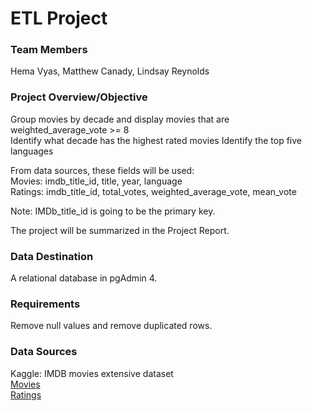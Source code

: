 # ETL Project

### Team Members  
Hema Vyas, Matthew Canady, Lindsay Reynolds

### Project Overview/Objective
Group movies by decade and display movies that are weighted_average_vote >= 8  
Identify what decade has the highest rated movies
Identify the top five languages

From data sources, these fields will be used:  
Movies: imdb_title_id, title, year, language  
Ratings: imdb_title_id, total_votes, weighted_average_vote, mean_vote

Note: IMDb_title_id is going to be the primary key.

The project will be summarized in the Project Report.

### Data Destination
A relational database in pgAdmin 4.

### Requirements
Remove null values and remove duplicated rows.

### Data Sources  
Kaggle: IMDB movies extensive dataset  
[Movies](https://www.kaggle.com/stefanoleone992/imdb-extensive-dataset?select=IMDb+movies.csv)  
[Ratings](https://www.kaggle.com/stefanoleone992/imdb-extensive-dataset?select=IMDb+ratings.csv)

